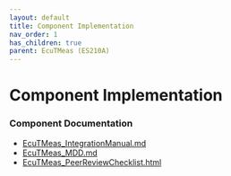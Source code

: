 ```yaml
---
layout: default
title: Component Implementation
nav_order: 1
has_children: true
parent: EcuTMeas (ES210A)
---
```

# Component Implementation
### Component Documentation

- [EcuTMeas_IntegrationManual.md](doc/EcuTMeas_IntegrationManual.md)
- [EcuTMeas_MDD.md](doc/EcuTMeas_MDD.md)
- [EcuTMeas_PeerReviewChecklist.html](doc/EcuTMeas_PeerReviewChecklist.html)

